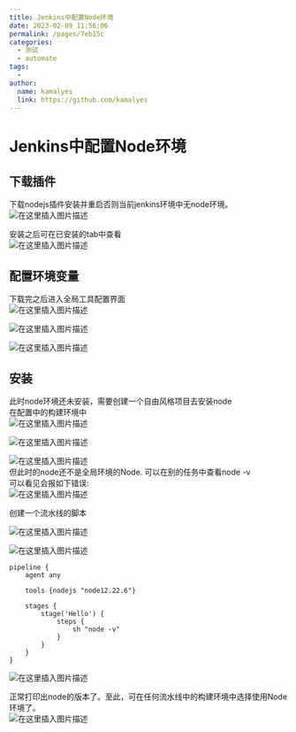 ```yaml
---
title: Jenkins中配置Node环境
date: 2023-02-09 11:56:06
permalink: /pages/7eb15c
categories:
  - 测试
  - automate
tags:
  - 
author: 
  name: kamalyes
  link: https://github.com/kamalyes
---
```

# Jenkins中配置Node环境

## 下载插件

下载nodejs插件安装并重启否则当前jenkins环境中无node环境。  
![在这里插入图片描述](https://raw.githubusercontent.com/kamalyes/image-bed/master/col/jenkins/baa1ed89ddb26be16736205927339.png)  

安装之后可在已安装的tab中查看  
![在这里插入图片描述](https://raw.githubusercontent.com/kamalyes/image-bed/master/col/jenkins/b15153ea337e0def77f07cb6387e861b.png)

## 配置环境变量

下载完之后进入全局工具配置界面  
![在这里插入图片描述](https://raw.githubusercontent.com/kamalyes/image-bed/master/col/jenkins/b19153ea337e0def77f07cb6387e861b.png)  

![在这里插入图片描述](https://raw.githubusercontent.com/kamalyes/image-bed/master/col/jenkins/b18153ea337e0def77f07cb6387e861b.png)

![在这里插入图片描述](https://raw.githubusercontent.com/kamalyes/image-bed/master/col/jenkins/b21153ea337e0def77f07cb6387e861b.png)

## 安装

此时node环境还未安装，需要创建一个自由风格项目去安装node  
在配置中的构建环境中  
![在这里插入图片描述](https://raw.githubusercontent.com/kamalyes/image-bed/master/col/jenkins/b22153ea337e0def77f07cb6387e861b.png)  

![在这里插入图片描述](https://raw.githubusercontent.com/kamalyes/image-bed/master/col/jenkins/b23153ea337e0def77f07cb6387e861b.png)

![在这里插入图片描述](https://raw.githubusercontent.com/kamalyes/image-bed/master/col/jenkins/b25153ea337e0def77f07cb6387e861b.png)  
但此时的node还不是全局环境的Node. 可以在别的任务中查看node -v  
可以看见会报如下错误:  
![在这里插入图片描述](https://raw.githubusercontent.com/kamalyes/image-bed/master/col/jenkins/b26153ea337e0def77f07cb6387e861b.png)

创建一个流水线的脚本

![在这里插入图片描述](https://raw.githubusercontent.com/kamalyes/image-bed/master/col/jenkins/b27153ea337e0def77f07cb6387e861b.png)  

![在这里插入图片描述](https://raw.githubusercontent.com/kamalyes/image-bed/master/col/jenkins/b28153ea337e0def77f07cb6387e861b.png)

```
pipeline {
    agent any
    
    tools {nodejs "node12.22.6"}
    
    stages {
        stage('Hello') {
            steps {
                sh "node -v"
            }
        }
    }
}

```

![在这里插入图片描述](https://raw.githubusercontent.com/kamalyes/image-bed/master/col/jenkins/b30153ea337e0def77f07cb6387e861b.png)  

正常打印出node的版本了。至此，可在任何流水线中的构建环境中选择使用Node环境了。  
![在这里插入图片描述](https://raw.githubusercontent.com/kamalyes/image-bed/master/col/jenkins/b32153ea337e0def77f07cb6387e861b.png)

